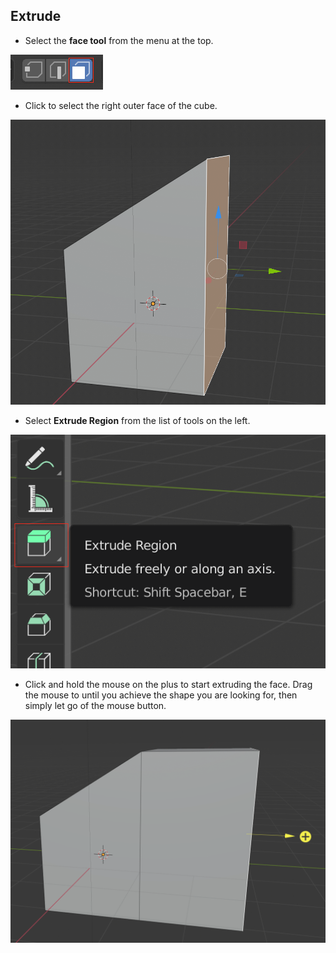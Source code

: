 ## Extrude

+ Select the **face tool** from the menu at the top.

![Face tool](images/blender-face-tool.png)

+ Click to select the right outer face of the cube.

![Select the right face](images/blender-select-right-face.png)

+ Select **Extrude Region** from the list of tools on the left. 

![Extrude tools](images/blender-extrude-tool.png)

+ Click and hold the mouse on the plus to start extruding the face. Drag the mouse to until you achieve the shape you are looking for, then simply let go of the mouse button.

![Extrude tools](images/blender-drag-right-face.png)